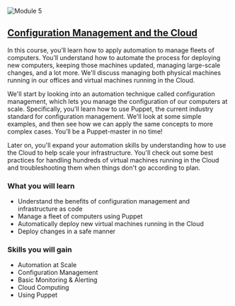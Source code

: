 ![Module 5](https://github.com/kemda2/Google-IT-Automation-with-Python/assets/19648132/d4a21b83-e998-40bd-a19e-3d6e7bb829ce)


## [Configuration Management and the Cloud](https://www.coursera.org/learn/configuration-management-cloud?specialization=google-it-automation)

In this course, you’ll learn how to apply automation to manage fleets of computers. You’ll understand how to automate the process for deploying new computers, keeping those machines updated, managing large-scale changes, and a lot more. We'll discuss managing both physical machines running in our offices and virtual machines running in the Cloud.

We'll start by looking into an automation technique called configuration management, which lets you manage the configuration of our computers at scale. Specifically, you'll learn how to use Puppet, the current industry standard for configuration management. We'll look at some simple examples, and then see how we can apply the same concepts to more complex cases. You’ll be a Puppet-master in no time!

Later on, you'll expand your automation skills by understanding how to use the Cloud to help scale your infrastructure. You'll check out some best practices for handling hundreds of virtual machines running in the Cloud and troubleshooting them when things don't go according to plan.

### What you will learn

* Understand the benefits of configuration management and infrastructure as code
* Manage a fleet of computers using Puppet
* Automatically deploy new virtual machines running in the Cloud
* Deploy changes in a safe manner

### Skills you will gain

* Automation at Scale
* Configuration Management
* Basic Monitoring & Alerting
* Cloud Computing
* Using Puppet
